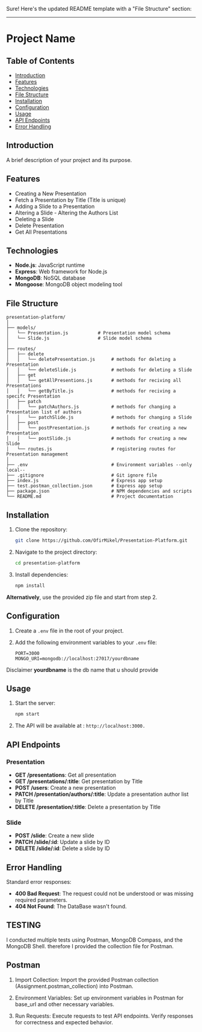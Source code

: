 Sure! Here's the updated README template with a "File Structure" section:

---

# Project Name

## Table of Contents

- [Introduction](#introduction)
- [Features](#features)
- [Technologies](#technologies)
- [File Structure](#file-structure)
- [Installation](#installation)
- [Configuration](#configuration)
- [Usage](#usage)
- [API Endpoints](#api-endpoints)
- [Error Handling](#error-handling)

## Introduction

A brief description of your project and its purpose.

## Features

- Creating a New Presentation 
- Fetch a Presentation by Title (Title is unique)
- Adding a Slide to a Presentation
- Altering a Slide - Altering the Authors List 
- Deleting a Slide 
- Delete Presentation 
- Get All Presentations

## Technologies

- **Node.js**: JavaScript runtime
- **Express**: Web framework for Node.js
- **MongoDB**: NoSQL database
- **Mongoose**: MongoDB object modeling tool

## File Structure

```
presentation-platform/
│
├── models/
│   └── Presentation.js           # Presentation model schema
│   └── Slide.js                  # Slide model schema
│
├── routes/
│   ├── delete
│   │   └── deletePresentation.js      # methods for deleting a Presentation
│   │   └── deleteSlide.js             # methods for deleting a Slide
│   ├── get
│   │   └── getAllPresentions.js       # methods for reciving all Presentations
│   │   └── getByTitle.js              # methods for reciving a specifc Presentation
│   ├── patch
│   │   └── patchAuthors.js            # methods for changing a Presentation list of authors
│   │   └── patchSlide.js              # methods for changing a Slide
│   ├── post
│   │   └── postPresentation.js        # methods for creating a new Presentation
│   │   └── postSlide.js               # methods for creating a new Slide
│   └── routes.js                      # registering routes for Presentation management
│
├── .env                               # Environment variables --only local--
├── .gitignore                         # Git ignore file
├── index.js                           # Express app setup
├── test.postman_collection.json       # Express app setup
├── package.json                       # NPM dependencies and scripts
└── README.md                          # Project documentation
```

## Installation

1. Clone the repository:

    ```bash
    git clone https://github.com/OfirMikel/Presentation-Platform.git
    ```

2. Navigate to the project directory:

    ```bash
    cd presentation-platform
    ```

3. Install dependencies:

    ```bash
    npm install
    ```

**Alternatively**, use the provided zip file and start from step 2.

## Configuration

1. Create a `.env` file in the root of your project.

2. Add the following environment variables to your `.env` file:

    ```env
    PORT=3000
    MONGO_URI=mongodb://localhost:27017/yourdbname
    ```
Disclaimer **yourdbname** is the db name that u should provide
## Usage

1. Start the server:

    ```bash
    npm start
    ```

2. The API will be available at : ``http://localhost:3000.``

## API Endpoints

### Presentation

- **GET /presentations**: Get all presentation
- **GET /presentations/:title**: Get presentation by Title
- **POST /users**: Create a new presentation
- **PATCH /presentation/authors/:title**: Update a presentation author list by Title
- **DELETE /presentation/:title**: Delete a presentation by Title

### Slide

- **POST /slide**: Create a new slide
- **PATCH /slide/:id**: Update a slide by ID 
- **DELETE /slide/:id**: Delete a slide by ID

## Error Handling

Standard error responses:

- **400 Bad Request**: The request could not be understood or was missing required parameters.
- **404 Not Found**: The DataBase wasn't found.

## TESTING
I conducted multiple tests using Postman, MongoDB Compass, and the MongoDB Shell.
therefore I provided the collection file for Postman.
## Postman
1. Import Collection: Import the provided Postman collection (Assignment.postman_collection) into Postman.

2. Environment Variables: Set up environment variables in Postman for base_url and other necessary variables.

3. Run Requests: Execute requests to test API endpoints. Verify responses for correctness and expected behavior.

